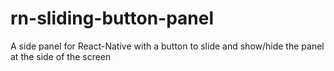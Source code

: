 # rn-sliding-button-panel
A side panel for React-Native with a button to slide and show/hide the panel at the side of the screen 
